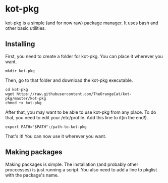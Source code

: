 # kot-pkg

kot-pkg is a simple (and for now raw) package manager. It uses bash and other basic utilities.

## Installing

First, you need to create a folder for kot-pkg. You can place it wherever you want.
```
mkdir kot-pkg 
```
Then, go to that folder and download the kot-pkg executable.
```
cd kot-pkg
wget https://raw.githubusercontent.com/TheOrangeCat/kot-pkg/master/kot-pkg
chmod +x kot-pkg
```
After that, you may want to be able to use kot-pkg from any place. To do that, you need to
edit your /etc/profile. Add this line to it(in the end!).
```
export PATH="$PATH":/path-to-kot-pkg
```
That's it! You can now use it wherever you want.

## Making packages

Making packages is simple. The installation (and probably other proccesses) is just running a script.
You also need to add a line to pkglist with the package's name.

